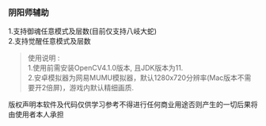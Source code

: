 ### 阴阳师辅助

1.支持御魂任意模式及层数(目前仅支持八岐大蛇)<br>
2.支持觉醒任意模式及层数

> 使用说明 :<br>
    1.使用前需安装OpenCV4.1.0版本, 且JDK版本为11.<br>
    2.安卓模拟器为网易MUMU模拟器，默认1280x720分辨率(Mac版本不需要开2倍屏)，游戏内默认精细画质.

版权声明本软件及代码仅供学习参考不得进行任何商业用途否则产生的一切后果将由使用者本人承担